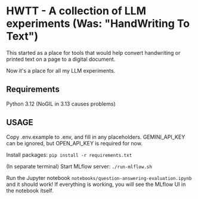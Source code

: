 # HWTT - A collection of LLM experiments (Was: "HandWriting To Text")

This started as a place for tools that would help convert handwriting or printed text on a page to a digital document.

Now it's a place for all my LLM experiments.

## Requirements

Python 3.12 (NoGIL in 3.13 causes problems)

## USAGE

Copy .env.example to .env, and fill in any placeholders. GEMINI_API_KEY can be ignored, but OPEN_API_KEY is required for
now.

Install packages: `pip install -r requirements.txt`

(In separate terminal) Start MLflow server: `./run-mlflow.sh`

Run the Jupyter notebook `notebooks/question-answering-evaluation.ipynb` and it should work! If everything is working,
you will see the MLflow UI in the notebook itself.
